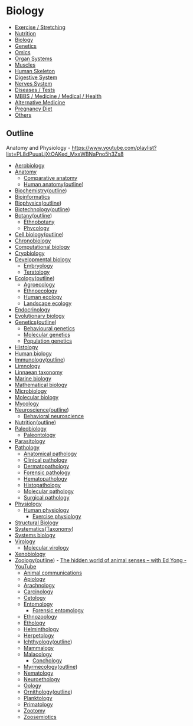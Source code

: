 # Biology

- [Exercise / Stretching](exercise-stretching/readme.md)
- [Nutrition](nutrition/readme.md)
- [Biology](knowledge/biology/intro.md)
- [Genetics](genetics)
- [Omics](knowledge/biology/omics.md)
- [Organ Systems](organ-systems)
- [Muscles](muscles)
- [Human Skeleton](human-skeleton)
- [Digestive System](digestive-system)
- [Nerves System](nerves-system)
- [Diseases / Tests](diseases-tests)
- [MBBS / Medicine / Medical / Health](mbbs-medicine-medical-health)
- [Alternative Medicine](knowledge/biology/alternative-medicine.md)
- [Pregnancy Diet](knowledge/biology/pregnancy-baby.md)
- [Others](knowledge/biology/others.md)

## Outline

Anatomy and Physiology - https://www.youtube.com/playlist?list=PL8dPuuaLjXtOAKed_MxxWBNaPno5h3Zs8

- [Aerobiology](https://en.wikipedia.org/wiki/Aerobiology)
- [Anatomy](https://en.wikipedia.org/wiki/Anatomy)
    - [Comparative anatomy](https://en.wikipedia.org/wiki/Comparative_anatomy)
    - [Human anatomy](https://en.wikipedia.org/wiki/Human_anatomy)([outline](https://en.wikipedia.org/wiki/Outline_of_human_anatomy))
- [Biochemistry](https://en.wikipedia.org/wiki/Biochemistry)([outline](https://en.wikipedia.org/wiki/Outline_of_biochemistry))
- [Bioinformatics](https://en.wikipedia.org/wiki/Bioinformatics)
- [Biophysics](https://en.wikipedia.org/wiki/Biophysics)([outline](https://en.wikipedia.org/wiki/Outline_of_biophysics))
- [Biotechnology](https://en.wikipedia.org/wiki/Biotechnology)([outline](https://en.wikipedia.org/wiki/Outline_of_biotechnology))
- [Botany](https://en.wikipedia.org/wiki/Botany)([outline](https://en.wikipedia.org/wiki/Outline_of_botany))
    - [Ethnobotany](https://en.wikipedia.org/wiki/Ethnobotany)
    - [Phycology](https://en.wikipedia.org/wiki/Phycology)
- [Cell biology](https://en.wikipedia.org/wiki/Cell_biology)([outline](https://en.wikipedia.org/wiki/Outline_of_cell_biology))
- [Chronobiology](https://en.wikipedia.org/wiki/Chronobiology)
- [Computational biology](https://en.wikipedia.org/wiki/Computational_biology)
- [Cryobiology](https://en.wikipedia.org/wiki/Cryobiology)
- [Developmental biology](https://en.wikipedia.org/wiki/Developmental_biology)
    - [Embryology](https://en.wikipedia.org/wiki/Embryology)
    - [Teratology](https://en.wikipedia.org/wiki/Teratology)
- [Ecology](https://en.wikipedia.org/wiki/Ecology)([outline](https://en.wikipedia.org/wiki/Outline_of_ecology))
    - [Agroecology](https://en.wikipedia.org/wiki/Agroecology)
    - [Ethnoecology](https://en.wikipedia.org/wiki/Ethnoecology)
    - [Human ecology](https://en.wikipedia.org/wiki/Human_ecology)
    - [Landscape ecology](https://en.wikipedia.org/wiki/Landscape_ecology)
- [Endocrinology](https://en.wikipedia.org/wiki/Endocrinology)
- [Evolutionary biology](https://en.wikipedia.org/wiki/Evolutionary_biology)
- [Genetics](https://en.wikipedia.org/wiki/Genetics)([outline](https://en.wikipedia.org/wiki/Outline_of_genetics))
    - [Behavioural genetics](https://en.wikipedia.org/wiki/Behavioural_genetics)
    - [Molecular genetics](https://en.wikipedia.org/wiki/Molecular_genetics)
    - [Population genetics](https://en.wikipedia.org/wiki/Population_genetics)
- [Histology](https://en.wikipedia.org/wiki/Histology)
- [Human biology](https://en.wikipedia.org/wiki/Human_biology)
- [Immunology](https://en.wikipedia.org/wiki/Immunology)([outline](https://en.wikipedia.org/wiki/Outline_of_immunology))
- [Limnology](https://en.wikipedia.org/wiki/Limnology)
- [Linnaean taxonomy](https://en.wikipedia.org/wiki/Linnaean_taxonomy)
- [Marine biology](https://en.wikipedia.org/wiki/Marine_biology)
- [Mathematical biology](https://en.wikipedia.org/wiki/Mathematical_biology)
- [Microbiology](https://en.wikipedia.org/wiki/Microbiology)
- [Molecular biology](https://en.wikipedia.org/wiki/Molecular_biology)
- [Mycology](https://en.wikipedia.org/wiki/Mycology)
- [Neuroscience](https://en.wikipedia.org/wiki/Neuroscience)([outline](https://en.wikipedia.org/wiki/Outline_of_neuroscience))
    - [Behavioral neuroscience](https://en.wikipedia.org/wiki/Behavioral_neuroscience)
- [Nutrition](https://en.wikipedia.org/wiki/Nutrition)([outline](https://en.wikipedia.org/wiki/Outline_of_nutrition))
- [Paleobiology](https://en.wikipedia.org/wiki/Paleobiology)
    - [Paleontology](https://en.wikipedia.org/wiki/Paleontology)
- [Parasitology](https://en.wikipedia.org/wiki/Parasitology)
- [Pathology](https://en.wikipedia.org/wiki/Pathology)
    - [Anatomical pathology](https://en.wikipedia.org/wiki/Anatomical_pathology)
    - [Clinical pathology](https://en.wikipedia.org/wiki/Clinical_pathology)
    - [Dermatopathology](https://en.wikipedia.org/wiki/Dermatopathology)
    - [Forensic pathology](https://en.wikipedia.org/wiki/Forensic_pathology)
    - [Hematopathology](https://en.wikipedia.org/wiki/Hematopathology)
    - [Histopathology](https://en.wikipedia.org/wiki/Histopathology)
    - [Molecular pathology](https://en.wikipedia.org/wiki/Molecular_pathology)
    - [Surgical pathology](https://en.wikipedia.org/wiki/Surgical_pathology)
- [Physiology](https://en.wikipedia.org/wiki/Physiology)
    - [Human physiology](https://en.wikipedia.org/wiki/Human_physiology)
        - [Exercise physiology](https://en.wikipedia.org/wiki/Exercise_physiology)
- [Structural Biology](https://en.wikipedia.org/wiki/Structural_Biology)
- [Systematics](https://en.wikipedia.org/wiki/Systematics)([Taxonomy](https://en.wikipedia.org/wiki/Taxonomy_(general)))
- [Systems biology](https://en.wikipedia.org/wiki/Systems_biology)
- [Virology](https://en.wikipedia.org/wiki/Virology)
    - [Molecular virology](https://en.wikipedia.org/wiki/Molecular_virology)
- [Xenobiology](https://en.wikipedia.org/wiki/Xenobiology)
- [Zoology](https://en.wikipedia.org/wiki/Zoology)([outline](https://en.wikipedia.org/wiki/Outline_of_zoology)) - [The hidden world of animal senses – with Ed Yong - YouTube](https://www.youtube.com/watch?v=dVPN165wz1Y&ab_channel=TheRoyalInstitution)
    - [Animal communications](https://en.wikipedia.org/wiki/Animal_communication)
    - [Apiology](https://en.wikipedia.org/wiki/Apiology)
    - [Arachnology](https://en.wikipedia.org/wiki/Arachnology)
    - [Carcinology](https://en.wikipedia.org/wiki/Carcinology)
    - [Cetology](https://en.wikipedia.org/wiki/Cetology)
    - [Entomology](https://en.wikipedia.org/wiki/Entomology)
        - [Forensic entomology](https://en.wikipedia.org/wiki/Forensic_entomology)
    - [Ethnozoology](https://en.wikipedia.org/wiki/Ethnozoology)
    - [Ethology](https://en.wikipedia.org/wiki/Ethology)
    - [Helminthology](https://en.wikipedia.org/wiki/Helminthology)
    - [Herpetology](https://en.wikipedia.org/wiki/Herpetology)
    - [Ichthyology](https://en.wikipedia.org/wiki/Ichthyology)([outline](https://en.wikipedia.org/wiki/Outline_of_fish))
    - [Mammalogy](https://en.wikipedia.org/wiki/Mammalogy)
    - [Malacology](https://en.wikipedia.org/wiki/Malacology)
        - [Conchology](https://en.wikipedia.org/wiki/Conchology)
    - [Myrmecology](https://en.wikipedia.org/wiki/Myrmecology)([outline](https://en.wikipedia.org/wiki/Outline_of_ants))
    - [Nematology](https://en.wikipedia.org/wiki/Nematology)
    - [Neuroethology](https://en.wikipedia.org/wiki/Neuroethology)
    - [Oology](https://en.wikipedia.org/wiki/Oology)
    - [Ornithology](https://en.wikipedia.org/wiki/Ornithology)([outline](https://en.wikipedia.org/wiki/Outline_of_birds))
    - [Planktology](https://en.wikipedia.org/wiki/Planktology)
    - [Primatology](https://en.wikipedia.org/wiki/Primatology)
    - [Zootomy](https://en.wikipedia.org/wiki/Zootomy)
    - [Zoosemiotics](https://en.wikipedia.org/wiki/Zoosemiotics)
